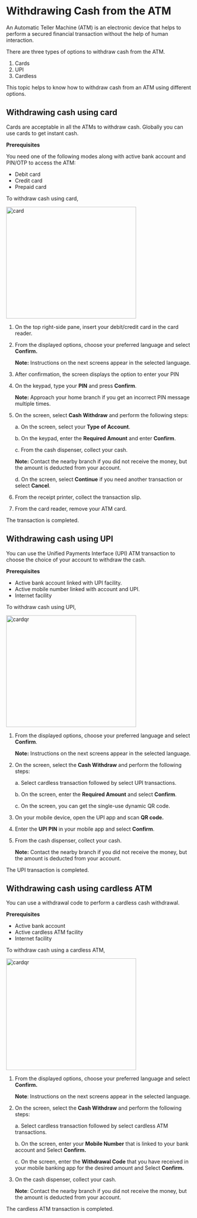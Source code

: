 # Withdrawing Cash from the ATM
An Automatic Teller Machine (ATM) is an electronic device that helps to perform a secured financial transaction without the help of human interaction. 

There are three types of options to withdraw cash from the ATM.
1. Cards 
2. UPI
3. Cardless

This topic helps to know how to withdraw cash from an ATM using different options.


## Withdrawing cash using card
Cards are acceptable in all the ATMs to withdraw cash.  Globally you can use cards to get instant cash.

**Prerequisites**

You need one of the following modes along with active bank account and PIN/OTP to access the ATM:

- Debit card
- Credit card
- Prepaid card

To withdraw cash using card,


<img src="ATM card.png" alt="card" width= "350" height="300">

1. On the top right-side pane, insert your debit/credit card in the card reader.
2. From the displayed options, choose your preferred language and select **Confirm.**

    **Note:** Instructions on the next screens appear in the selected language.
3. After confirmation, the screen displays the option to enter your PIN 
4. On the keypad, type your **PIN** and press **Confirm**.
    
    **Note:** Approach your home branch if you get an incorrect PIN message multiple times.

5. On the screen, select **Cash Withdraw** and perform the following steps:
   
    a. On the screen, select your **Type of Account**.
    
    b.	On the keypad, enter the **Required Amount** and enter **Confirm**.
    
    c.	From the cash dispenser, collect your cash.

    **Note:** Contact the nearby branch if you did not receive the money, but the amount is deducted from your account.
    
    d. On the screen, select **Continue** if you need another transaction or select **Cancel**.
6. From the receipt printer, collect the transaction slip.
7. From the card reader, remove your ATM card.

The transaction is completed.


## Withdrawing cash using UPI

You can use the Unified Payments Interface (UPI) ATM transaction to choose the choice of your account to withdraw the cash. 

**Prerequisites**

  
- Active bank account linked with UPI facility.
- Active mobile number linked with account and UPI.
- Internet facility

To withdraw cash using UPI,


<img src="ATM QR.jpg" alt="cardqr" width= "350" height="300"> 


1. From the displayed options, choose your preferred language and select **Confirm**.
    
    **Note:** Instructions on the next screens appear in the selected language.
2. On the screen, select the **Cash Withdraw** and perform the following steps:
    
    a. Select cardless transaction followed by select UPI transactions.
    
    b. On the screen, enter the **Required Amount** and select **Confirm**.
    
    c. On the screen, you can get the single-use dynamic QR code.
3. On your mobile device, open the UPI app and scan **QR code.**

4. Enter the **UPI PIN** in your mobile app and select **Confirm**. 

5. From the cash dispenser, collect your cash.
    
    **Note:** Contact the nearby branch if you did not receive the money, but the amount is deducted from your account.

The UPI transaction is completed.

<div align= "left">

## Withdrawing cash using cardless ATM
You can use a withdrawal code to perform a cardless cash withdrawal.

**Prerequisites**

- Active bank account
- Active cardless ATM facility
- Internet facility

To withdraw cash using a cardless ATM,


<img src="cardless ATM.jpg" alt="cardqr" width= "350" height="300">

1. From the displayed options, choose your preferred language and select **Confirm.**

    **Note**: Instructions on the next screens appear in the selected language.
2. On the screen, select the **Cash Withdraw** and perform the following steps:
    
    a. Select cardless transaction followed by select cardless ATM transactions.
    
    b. On the screen, enter your **Mobile Number** that is linked to your bank account and Select **Confirm.**
    
    c. On the screen, enter the **Withdrawal Code** that you have received in your mobile banking app for the desired amount and Select **Confirm.**
3. On the cash dispenser, collect your cash.
 
    **Note**: Contact the nearby branch if you did not receive the money, but the amount is deducted from your account.

The cardless ATM transaction is completed.
